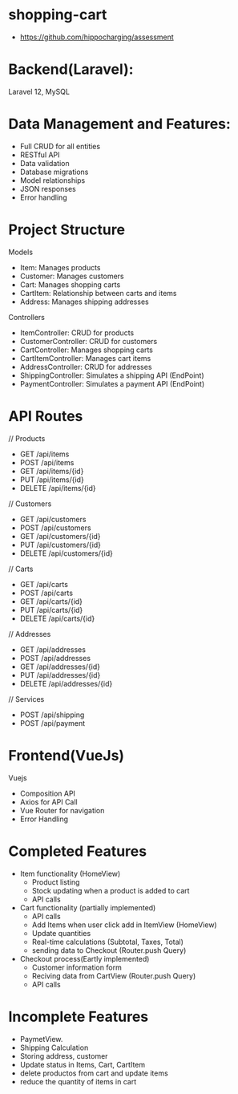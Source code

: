 # shopping-cart
- https://github.com/hippocharging/assessment

# Backend(Laravel):
Laravel 12, MySQL

# Data Management and Features:

- Full CRUD for all entities
- RESTful API
- Data validation
- Database migrations
- Model relationships
- JSON responses
- Error handling

# Project Structure
Models
- Item: Manages products
- Customer: Manages customers
- Cart: Manages shopping carts
- CartItem: Relationship between carts and items
- Address: Manages shipping addresses

Controllers
- ItemController: CRUD for products
- CustomerController: CRUD for customers
- CartController: Manages shopping carts
- CartItemController: Manages cart items
- AddressController: CRUD for addresses
- ShippingController: Simulates a shipping API (EndPoint) 
- PaymentController: Simulates a payment API (EndPoint)

# API Routes

// Products
- GET    /api/items
- POST   /api/items
- GET    /api/items/{id}
- PUT    /api/items/{id}
- DELETE /api/items/{id}

// Customers
- GET    /api/customers
- POST   /api/customers
- GET    /api/customers/{id}
- PUT    /api/customers/{id}
- DELETE /api/customers/{id}

// Carts
- GET    /api/carts
- POST   /api/carts
- GET    /api/carts/{id}
- PUT    /api/carts/{id}
- DELETE /api/carts/{id}

// Addresses
- GET    /api/addresses
- POST   /api/addresses
- GET    /api/addresses/{id}
- PUT    /api/addresses/{id}
- DELETE /api/addresses/{id}

// Services
- POST   /api/shipping
- POST   /api/payment

# Frontend(VueJs)

Vuejs
 - Composition API
 - Axios for API Call
 - Vue Router for navigation
 - Error Handling

# Completed Features

- Item functionality (HomeView)
    - Product listing
    - Stock updating when a product is added to cart
    - API calls
- Cart functionality (partially implemented)
    - API calls
    - Add Items when user click add in ItemView (HomeView)
    - Update quantities
    - Real-time calculations (Subtotal, Taxes, Total)
    - sending data to Checkout (Router.push Query)
- Checkout process(Eartly implemented)
    - Customer information form
    - Reciving data from CartView (Router.push Query)
    - API calls
# Incomplete Features
- PaymetView.
- Shipping Calculation
- Storing address, customer
- Update status in Items, Cart, CartItem
- delete productos from cart and update items
- reduce the quantity of items in cart


